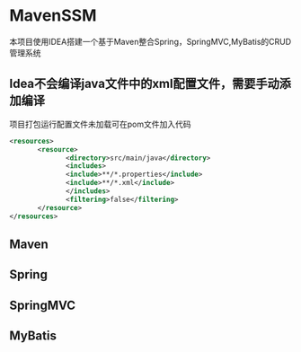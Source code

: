 # MavenSSM
本项目使用IDEA搭建一个基于Maven整合Spring，SpringMVC,MyBatis的CRUD管理系统

## Idea不会编译java文件中的xml配置文件，需要手动添加编译
项目打包运行配置文件未加载可在pom文件加入代码
```xml
<resources>
       <resource>
              <directory>src/main/java</directory>
              <includes>
              <include>**/*.properties</include>
              <include>**/*.xml</include>
              </includes>
              <filtering>false</filtering>
       </resource>
</resources>
```
## Maven
## Spring
## SpringMVC
## MyBatis

